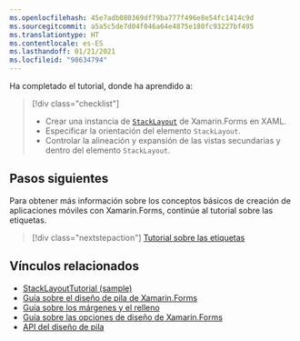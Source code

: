 ```yaml
---
ms.openlocfilehash: 45e7adb080369df79ba777f496e8e54fc1414c9d
ms.sourcegitcommit: a5a5c5de7d04f046a64e4875e180fc93227bf495
ms.translationtype: HT
ms.contentlocale: es-ES
ms.lasthandoff: 01/21/2021
ms.locfileid: "98634794"
---
```

Ha completado el tutorial, donde ha aprendido a:

> [!div class="checklist"]
>
> - Crear una instancia de [`StackLayout`](xref:Xamarin.Forms.StackLayout) de Xamarin.Forms en XAML.
> - Especificar la orientación del elemento `StackLayout`.
> - Controlar la alineación y expansión de las vistas secundarias y dentro del elemento `StackLayout`.

## <a name="next-steps"></a>Pasos siguientes

Para obtener más información sobre los conceptos básicos de creación de aplicaciones móviles con Xamarin.Forms, continúe al tutorial sobre las etiquetas.

> [!div class="nextstepaction"]
> [Tutorial sobre las etiquetas](~/get-started/tutorials/label/index.yml)

## <a name="related-links"></a>Vínculos relacionados

- [StackLayoutTutorial (sample)](/samples/xamarin/xamarin-forms-samples/getstarted-tutorials-stacklayouttutorial/)
- [Guía sobre el diseño de pila de Xamarin.Forms](~/xamarin-forms/user-interface/layouts/stacklayout.md)
- [Guía sobre los márgenes y el relleno](~/xamarin-forms/user-interface/layouts/margin-and-padding.md)
- [Guía sobre las opciones de diseño de Xamarin.Forms](~/xamarin-forms/user-interface/layouts/layout-options.md)
- [API del diseño de pila](xref:Xamarin.Forms.StackLayout)
